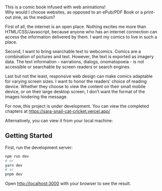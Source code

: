This is a comic book infused with web animations!  
Why would I choose websites, as opposed to an ePub/PDF Book or a print-out zine, as the medium?

First of all, the internet is an open place. Nothing excites me more than HTML/CSS/Javascript, because anyone who has an internet connection can access the information delivered by them. I want my comics to live in such a place. 

Second, I want to bring searchable text to webcomics. Comics are a combination of pictures and text. However, the text is exported as imagery data. The text information - narrations, dialogs, onomatopoeia - is not accessible or searchable by screen readers or search engines.

Last but not the least, responsive web design can make comics adaptable for varying screen sizes. I want to honor the readers’ choice of reading device. Whether they choose to view the content on their small mobile device, or on their large desktop screen, I don’t want the format of the images hindering the message. 

For now, this project is under development. You can view the completed chapters at https://sara-snail-cat-cricket.vercel.app/  

Alternatively, you can view it from your local machine:

## Getting Started

First, run the development server:

```bash
npm run dev
# or
yarn dev
# or
pnpm dev
```

Open [http://localhost:3000](http://localhost:3000) with your browser to see the result.